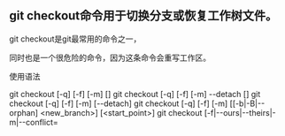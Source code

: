 

## git checkout命令用于切换分支或恢复工作树文件。

git checkout是git最常用的命令之一，

同时也是一个很危险的命令，因为这条命令会重写工作区。

使用语法

git checkout [-q] [-f] [-m] [<branch>]
git checkout [-q] [-f] [-m] --detach [<branch>]
git checkout [-q] [-f] [-m] [--detach] <commit>
git checkout [-q] [-f] [-m] [[-b|-B|--orphan] <new_branch>] [<start_point>]
git checkout [-f|--ours|--theirs|-m|--conflict=<style>] [<tree-ish>] [--] <paths>…​
git checkout [-p|--patch] [<tree-ish>] [--] [<paths>…]
